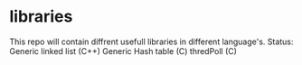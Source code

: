 # libraries

This repo will contain diffrent usefull libraries in different language's.
Status:
Generic linked list (C++)
Generic Hash table (C)
thredPoll (C)
